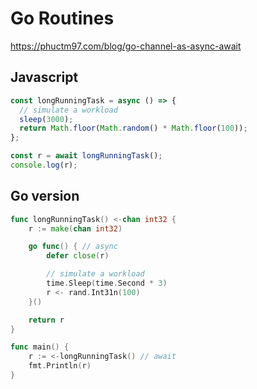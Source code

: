 # Go Routines

https://phuctm97.com/blog/go-channel-as-async-await

## Javascript

```javascript
const longRunningTask = async () => {
  // simulate a workload
  sleep(3000);
  return Math.floor(Math.random() * Math.floor(100));
};

const r = await longRunningTask();
console.log(r);
```

## Go version

```go
func longRunningTask() <-chan int32 {
    r := make(chan int32)

    go func() { // async
        defer close(r)

        // simulate a workload
        time.Sleep(time.Second * 3)
        r <- rand.Int31n(100)
    }()

    return r
}

func main() {
    r := <-longRunningTask() // await
    fmt.Println(r)
}
```